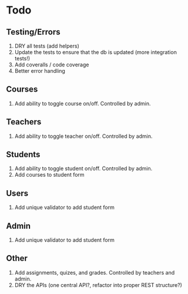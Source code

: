 # Todo

## Testing/Errors

1. DRY all tests (add helpers)
1. Update the tests to ensure that the db is updated (more integration tests!)
1. Add coveralls / code coverage
1. Better error handling

## Courses

1. Add ability to toggle course on/off. Controlled by admin.

## Teachers

1. Add ability to toggle teacher on/off. Controlled by admin.

## Students

1. Add ability to toggle student on/off. Controlled by admin.
1. Add courses to student form

## Users

1. Add unique validator to add student form

## Admin

1. Add unique validator to add student form

## Other

1. Add assignments, quizes, and grades. Controlled by teachers and admin.
1. DRY the APIs (one central API?, refactor into proper REST structure?)

